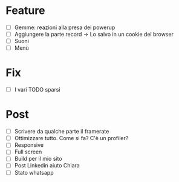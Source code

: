 # Feature
- [ ] Gemme: reazioni alla presa dei powerup
- [ ] Aggiungere la parte record -> Lo salvo in un cookie del browser
- [ ] Suoni
- [ ] Menù

# Fix
- [ ] I vari TODO sparsi

# Post
- [ ] Scrivere da qualche parte il framerate
- [ ] Ottimizzare tutto. Come si fa? C'è un profiler?
- [ ] Responsive
- [ ] Full screen
- [ ] Build per il mio sito
- [ ] Post Linkedin aiuto Chiara
- [ ] Stato whatsapp